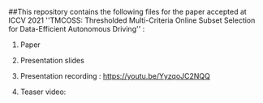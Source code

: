 ##This repository contains the following files for the paper accepted at ICCV 2021 ''TMCOSS: Thresholded Multi-Criteria Online Subset Selection for Data-Efficient Autonomous Driving'' :

1. Paper

2. Presentation slides

3. Presentation recording : https://youtu.be/YyzqoJC2NQQ

4. Teaser video: 
